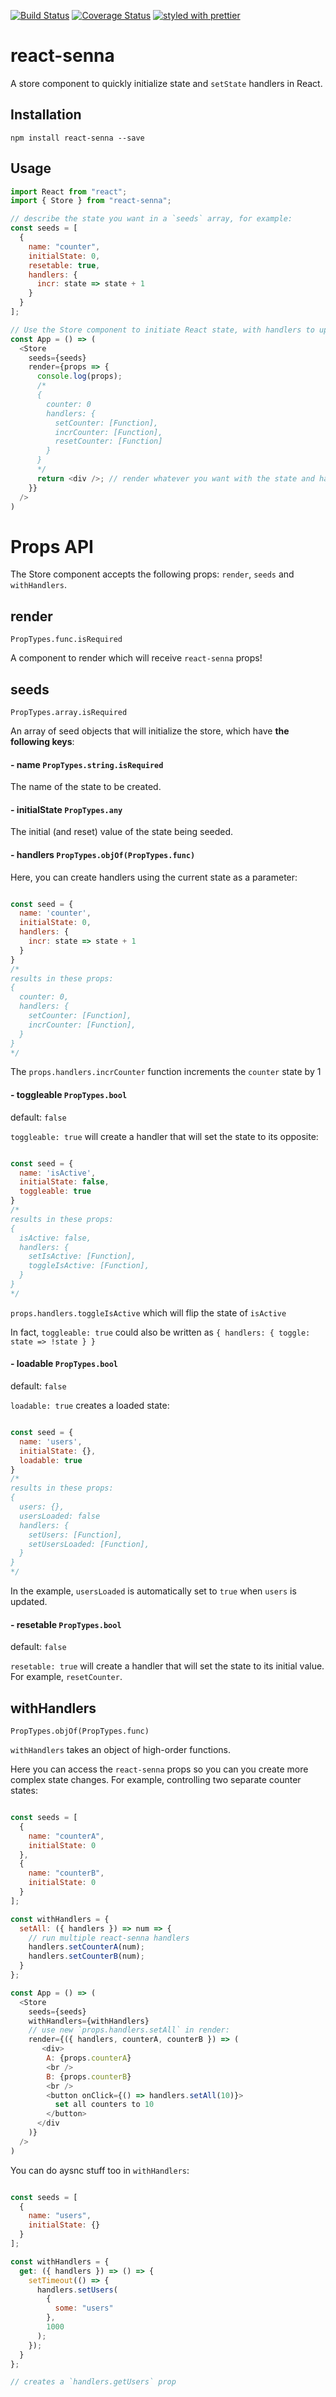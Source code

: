 [![Build Status](https://travis-ci.org/collardeau/react-senna.svg?branch=master)](https://travis-ci.org/collardeau/react-senna)
[![Coverage Status](https://coveralls.io/repos/github/collardeau/react-senna/badge.svg?branch=master)](https://coveralls.io/github/collardeau/react-senna?branch=master)
[![styled with prettier](https://img.shields.io/badge/styled_with-prettier-ff69b4.svg)](https://github.com/prettier/prettier)

# react-senna

A store component to quickly initialize state and `setState` handlers in React.

## Installation

`npm install react-senna --save`

## Usage

```javascript
import React from "react";
import { Store } from "react-senna";

// describe the state you want in a `seeds` array, for example:
const seeds = [
  {
    name: "counter",
    initialState: 0,
    resetable: true,
    handlers: {
      incr: state => state + 1
    }
  }
];

// Use the Store component to initiate React state, with handlers to update that state
const App = () => (
  <Store
    seeds={seeds}
    render={props => {
      console.log(props);
      /*
      {
        counter: 0
        handlers: {
          setCounter: [Function],
          incrCounter: [Function],
          resetCounter: [Function]
        }
      }
      */
      return <div />; // render whatever you want with the state and handlers you just created!
    }}
  />
)

```

# Props API

The Store component accepts the following props: `render`, `seeds` and `withHandlers`.

## render
`PropTypes.func.isRequired`

A component to render which will receive `react-senna` props!

## seeds
`PropTypes.array.isRequired`

An array of seed objects that will initialize the store, which have **the following keys**:

#### - name `PropTypes.string.isRequired`

The name of the state to be created.

#### - initialState `PropTypes.any`

The initial (and reset) value of the state being seeded.

#### - handlers `PropTypes.objOf(PropTypes.func)`

Here, you can create handlers using the current state as a parameter:

```javascript

const seed = {
  name: 'counter',
  initialState: 0,
  handlers: {
    incr: state => state + 1
  }
}
/*
results in these props:
{
  counter: 0,
  handlers: {
    setCounter: [Function],
    incrCounter: [Function],
  }
}
*/

```
The `props.handlers.incrCounter` function increments the `counter` state by 1

#### - toggleable `PropTypes.bool`

default: `false`

`toggleable: true` will create a handler that will set the state to its opposite:

```javascript

const seed = {
  name: 'isActive',
  initialState: false,
  toggleable: true
}
/*
results in these props:
{
  isActive: false,
  handlers: {
    setIsActive: [Function],
    toggleIsActive: [Function],
  }
}
*/

```

`props.handlers.toggleIsActive` which will flip the state of `isActive`

In fact, `toggleable: true` could also be written as `{ handlers: { toggle: state => !state } }`

#### - loadable `PropTypes.bool`

default: `false`

`loadable: true` creates a loaded state:

```javascript

const seed = {
  name: 'users',
  initialState: {},
  loadable: true
}
/*
results in these props:
{
  users: {},
  usersLoaded: false
  handlers: {
    setUsers: [Function],
    setUsersLoaded: [Function],
  }
}
*/

```

In the example, `usersLoaded` is automatically set to `true` when `users` is updated.


#### - resetable `PropTypes.bool`

default: `false`

`resetable: true` will create a handler that will set the state to its initial value. For example, `resetCounter`.

## withHandlers
`PropTypes.objOf(PropTypes.func)`

`withHandlers` takes an object of high-order functions.

Here you can access the `react-senna` props so you can you create more complex state changes.
For example, controlling two separate counter states:

```javascript

const seeds = [
  {
    name: "counterA",
    initialState: 0
  },
  {
    name: "counterB",
    initialState: 0
  }
];

const withHandlers = {
  setAll: ({ handlers }) => num => {
    // run multiple react-senna handlers
    handlers.setCounterA(num);
    handlers.setCounterB(num);
  }
};

const App = () => (
  <Store
    seeds={seeds}
    withHandlers={withHandlers}
    // use new `props.handlers.setAll` in render:
    render={({ handlers, counterA, counterB }) => (
       <div>
        A: {props.counterA}
        <br />
        B: {props.counterB}
        <br />
        <button onClick={() => handlers.setAll(10)}>
          set all counters to 10
        </button>
      </div
    )}
  />
)
```

You can do aysnc stuff too in `withHandlers`:

```javascript

const seeds = [
  {
    name: "users",
    initialState: {}
  }
];

const withHandlers = {
  get: ({ handlers }) => () => {
    setTimeout(() => {
      handlers.setUsers(
        {
          some: "users"
        },
        1000
      );
    });
  }
};

// creates a `handlers.getUsers` prop

```
